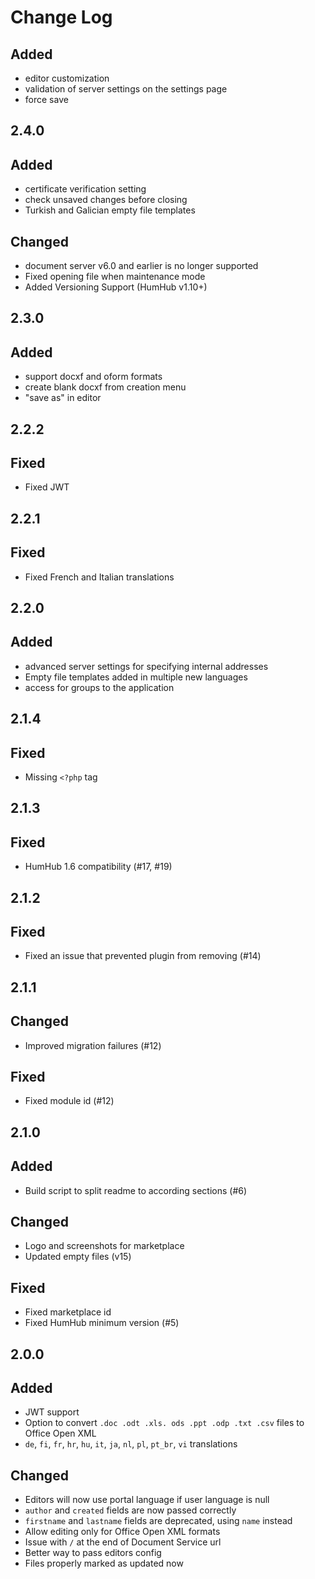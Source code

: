 # Change Log

## Added
- editor customization
- validation of server settings on the settings page
- force save

## 2.4.0
## Added
- certificate verification setting
- check unsaved changes before closing
- Turkish and Galician empty file templates

## Changed
- document server v6.0 and earlier is no longer supported
- Fixed opening file when maintenance mode
- Added Versioning Support (HumHub v1.10+) 

## 2.3.0
## Added
- support docxf and oform formats
- create blank docxf from creation menu
- "save as" in editor

## 2.2.2
## Fixed
- Fixed JWT

## 2.2.1
## Fixed
- Fixed French and Italian translations

## 2.2.0
## Added
- advanced server settings for specifying internal addresses
- Empty file templates added in multiple new languages
- access for groups to the application

## 2.1.4
## Fixed
- Missing `<?php` tag

## 2.1.3
## Fixed
- HumHub 1.6 compatibility (#17, #19)

## 2.1.2
## Fixed
- Fixed an issue that prevented plugin from removing (#14)


## 2.1.1
## Changed
- Improved migration failures (#12)

## Fixed
- Fixed module id (#12)


## 2.1.0
## Added
- Build script to split readme to according sections (#6)

## Changed
- Logo and screenshots for marketplace
- Updated empty files (v15)

## Fixed
- Fixed marketplace id
- Fixed HumHub minimum version (#5)


## 2.0.0
## Added
- JWT support
- Option to convert `.doc .odt .xls. ods .ppt .odp .txt .csv` files to Office Open XML
- `de`, `fi`, `fr`, `hr`, `hu`, `it`, `ja`, `nl`, `pl`, `pt_br`, `vi` translations

## Changed
- Editors will now use portal language if user language is null
- `author` and `created` fields are now passed correctly
- `firstname` and `lastname` fields are deprecated, using `name` instead
- Allow editing only for Office Open XML formats
- Issue with `/` at the end of Document Service url
- Better way to pass editors config
- Files properly marked as updated now
